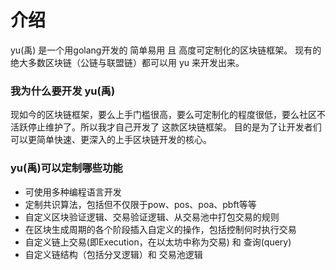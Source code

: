 # 介绍  

yu(禹) 是一个用golang开发的 简单易用 且 高度可定制化的区块链框架。 现有的绝大多数区块链（公链与联盟链）都可以用 yu 来开发出来。  


### 我为什么要开发 yu(禹)
现如今的区块链框架，要么上手门槛很高，要么可定制化的程度很低，要么社区不活跃停止维护了。所以我才自己开发了
这款区块链框架。 目的是为了让开发者们可以更简单快速、更深入的上手区块链开发的核心。




### yu(禹)可以定制哪些功能  

- 可使用多种编程语言开发 
- 定制共识算法，包括但不仅限于pow、pos、poa、pbft等等  
- 自定义区块验证逻辑、交易验证逻辑、从交易池中打包交易的规则
- 在区块生成周期的各个阶段插入自定义的操作，包括控制何时执行交易
- 自定义链上交易(即Execution，在以太坊中称为交易) 和 查询(query)  
- 自定义链结构（包括分叉逻辑）和 交易池逻辑
